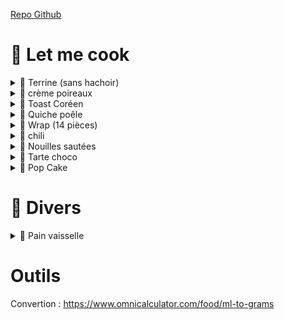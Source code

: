 [Repo Github](https://github.com/Iron-Wolf/Iron-Wolf.github.io/tree/master/recipe)

# 🍳 Let me cook
<details markdown="1">
<summary>🥖 Terrine (sans hachoir)</summary>

- 🌐 <https://philippe-etchebest.com/pate-maison/>
- 🥣 tremper la mie de pain (sans croûte) dans du lait
- 🔪 émincer
  - échalotes (25g)
  - persil / estragon / ...
  - poitrine de porc (200g)
  - foie de porc
  - mie de pain
  - 1 oeuf
  - sel / poivre
  - cognac / porto
- 👉 pasteuriser les bocaux dans l'eau bouillante
- 👉 remplir les bocaux (lorier, thym, terrine)
- 🔥 cuison bain-marie ⏲️ 3h
  - laisser refroidire
  - sécher l'opercule (pour éviter la rouille)
  - conservation 12 mois

</details>


<details markdown="1">
<summary>🥣 crème poireaux</summary>

- 🌐 <https://fan2recettes.fr/creme-vert-de-poireau>
- 🔥 cuire le vert ⏲️ 10min (eau bouillante)
- 🔁 mixer
  - poireau
  - jus citron 🥄🥄🥄
  - crème 🥄🥄🥄🥄🥄 (ou lait ?)
  - chèvre frais 🥄
  - oignon rouge (1/4)
  - huile parfumée
  - sel / épices

</details>


<details markdown="1">
<summary>🥪 Toast Coréen</summary>

- 🌐 <https://www.maangchi.com/recipe/street-toast>
- 🔁 couper et mélanger
  - carotte
  - choux
  - oigons
  - oeuf (1 par toast)
- 🔥 cuire la galette à la poêle (maximum de beurre) ⏲️ 3min par face
  - faire une forme carrée, pendant la cuison
- 🔥 cuire le pain de mie ⏲️ 1min par face
- 👉 former le toat avec sauces au choix

</details>


<details markdown="1">
<summary>🍕 Quiche poêle</summary>

- 🌐 <https://lasaisonencuisine.com/recette-rapide-pate-brisee-maison/>
- 🌐 <https://pizzaalmaestro.fr/quiche-a-la-poele-express/>
- 👉 patte (4 personnes)
  - farine (200g / 330ml)
  - beurre (100g)
  - sel
  - 👉 mélanger
  - 👉 ajouter eau (5cl) (boule non collante)
  - laisser reposer ⏲️ 30min (au frigo pour la travailler facilement)
  - puis, abaisser la patte (à congeler si besoin)
- appareil
  - 4 oeufs
  - lait ou crème fraiche (20/30cl)
  - lardons, oignons, ...
- 🔥 cuire patte à feu doux avec couvercle (3min)
- 👉 retourner la patte (pas obligatoire, surtout si la patte est rattée)
  - ajouter la garniture crue
  - verser l'appareil et laisser cuire avec couvercle

</details>


<details markdown="1">
<summary>🌯 Wrap (14 pièces)</summary>

- 🌐 
- 🔁 mélanger
  - farine (650g)
  - levure chimique 🥄
  - sel 🥄
  - lait (37cl)
  - huile (12cl)
- laisser reposer ⏲️ 30min (température ambiante)
- abaisser des pâtons de 80g
- congelage possible entre feuille sulfurisé

</details>


<details markdown="1">
<summary>🍲 chili</summary>

- 🌐 
- 👉 faire tremper les haricot toute la nuit
- 🔥 faire cuire les haricot à l'eau (1h)
- 🔥 cuire le riz dans l'eau des haricots
- 🔥 cuire les légumes à côté

</details>


<details markdown="1">
<summary>🍜 Nouilles sautées</summary>

- 🌐 <https://missclaudine.fr/recettes/comment-reussir-des-nouilles-sautees-maison-savoureuses-et-simples/>
- 🌐 <https://www.papillesetpupilles.fr/2024/06/nouilles-sautees-sauce-soja-une-recette-chinoise-facile.html/>
- 👉 si besoin, faire mariner la viande dans le soja
- 🔥 cuire les nouilles à l'eau (stoper cuison à l'eau froide pour pas quelles collent)
- 🔥 bien cuire la viande, puis les legumes coupés finnements (⏲️ 5min)
- 🔥 ajouter les nouilles et la sauce de la marinade (⏲️ 2min)

</details>


<details markdown="1">
<summary>🍫 Tarte choco</summary>

- 🔥 cuire la pate (180° ⏲️ 15min)
- 🔥 fondre le chocolat au bain-marie (200g)
- 🔁 le mélanger avec
  - crème liquide (20g)
  - oeuf (entier)
- 🔥 verser l'appareil et faire re-cuire (180° ⏲️ 15min)

</details>


<details markdown="1">
<summary>🍰 Pop Cake</summary>

- 🌐 <https://chezlours-bayonne.fr/recette-de-pop-cake-quatre-quart-au-mascarpone/>
- 🔥 fondre le chocolat (200g)
- 🔁 mélanger
  - quatre-quarts émietté
  - mascarpone (250g)
- 👉 former des boules à piquer sur un manche
- 👉 tremper dans le chocolat et laisser prendre

</details>


# 🧽 Divers
<details markdown="1">
<summary>🧼 Pain vaisselle</summary>

- 🌐 <https://www.oumnaturel.com/cake-vaisselle/>
- 🔁 mélange sec
  - Sodium Coco Sulfate (150g)
  - Sodium Cocoyl Iséthionate (25g)
  - Sodium Lauryl SulfoAcetate (25g)
  - bicarbonate de soude (5g)
- 🔁 mélange liquide
  - eau (12g)
  - vinaigre (10g)
  - jus de citron (10g)
  - huile essentielle (10 gouttes lavande, 10 gouttes Tea Tree)
- 🔥 bain-marie, jusqu'à agglomération
- 👉 mettre dans un bocal pendant que c'est chaud

</details>


# Outils
Convertion : https://www.omnicalculator.com/food/ml-to-grams

